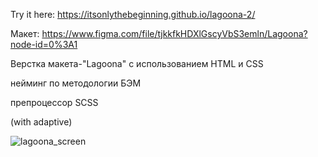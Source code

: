 Try it here: https://itsonlythebeginning.github.io/lagoona-2/

Макет: https://www.figma.com/file/tjkkfkHDXlGscyVbS3emln/Lagoona?node-id=0%3A1

Верстка макета-"Lagoona" с использованием HTML и CSS

нейминг по методологии БЭМ

препроцессор SCSS

(with adaptive)


![lagoona_screen](https://github.com/itsonlythebeginning/lagoona-2/assets/107440223/6d4c5f29-f522-49a4-973b-08ba8181ba15)
